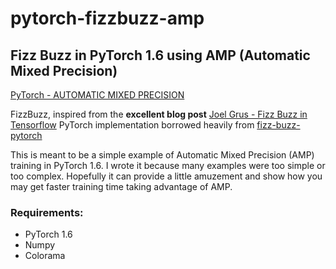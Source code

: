 # pytorch-fizzbuzz-amp
## Fizz Buzz in PyTorch 1.6 using AMP (Automatic Mixed Precision)

[PyTorch - AUTOMATIC MIXED PRECISION](https://pytorch.org/tutorials/recipes/recipes/amp_recipe.html)

FizzBuzz, inspired from the **excellent blog post**
[Joel Grus - Fizz Buzz in Tensorflow](https://joelgrus.com/2016/05/23/fizz-buzz-in-tensorflow/)
PyTorch implementation borrowed heavily from
[fizz-buzz-pytorch](https://github.com/luckytoilet/fizz-buzz-pytorch)

This is meant to be a simple example of Automatic Mixed Precision (AMP)
training in PyTorch 1.6.  I wrote it because many examples were too simple
or too complex.  Hopefully it can provide a little amuzement and show how
you may get faster training time taking advantage of AMP.

### Requirements:
- PyTorch 1.6
- Numpy
- Colorama


